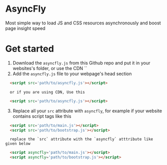 # AsyncFly
Most simple way to load JS and CSS resources asynchronously and boost page insight speed

# Get started
1) Download the `asyncfly.js` from this Github repo and put it in your websites's folder,
   or use the CDN ``
2) Add the `asyncfly.js` file to your webpage's head section
`````Html
  <script src='path/to/asyncfly.js'></script>
`````
      or if you are using CDN, Use this
`````Html
  <script src='path/to/asyncfly.js'></script>
`````
3) Replace all your `src` attribute with `asyncfly`, for example if your website contains script tags like this
`````Html
  <script src='path/to/main.js'></script>
  <script src='path/to/bootstrap.js'></script>
`````
      replace the `src` attribute with the `asyncfly` atttribute like given below
`````Html
  <script asyncfly='path/to/main.js'></script>
  <script asyncfly='path/to/bootstrap.js'></script>
`````
   

